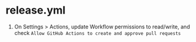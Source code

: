 # release.yml

1. On Settings > Actions, update Workflow permissions to read/write, and check `Allow GitHub Actions to create and approve pull requests`
